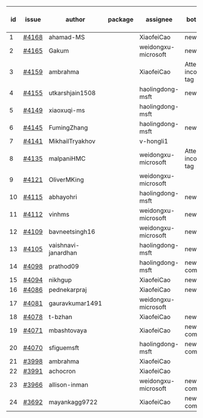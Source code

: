 | id | issue | author | package | assignee | bot advice | created date of issue | target release date | date from target |
| ------ | ------ | ------ | ------ | ------ | ------ | ------ | ------ | :-----: |
| 1 | [#4168](https://github.com/Azure/sdk-release-request/issues/4168) | ahamad-MS |  | XiaofeiCao | new issue. | 05-16 | 06-23 |  |
| 2 | [#4165](https://github.com/Azure/sdk-release-request/issues/4165) | Gakum |  | weidongxu-microsoft | new issue. | 05-14 | 06-23 |  |
| 3 | [#4159](https://github.com/Azure/sdk-release-request/issues/4159) | ambrahma |  | XiaofeiCao | Attention to inconsistent tag | 05-11 | 05-26 |  |
| 4 | [#4155](https://github.com/Azure/sdk-release-request/issues/4155) | utkarshjain1508 |  | haolingdong-msft | new issue. | 05-11 | 05-26 |  |
| 5 | [#4149](https://github.com/Azure/sdk-release-request/issues/4149) | xiaoxuqi-ms |  | haolingdong-msft |  | 05-09 | 05-26 |  |
| 6 | [#4145](https://github.com/Azure/sdk-release-request/issues/4145) | FumingZhang |  | haolingdong-msft | new issue. | 05-08 | 05-26 |  |
| 7 | [#4141](https://github.com/Azure/sdk-release-request/issues/4141) | MikhailTryakhov |  | v-hongli1 |  | 05-07 |  | 0 |
| 8 | [#4135](https://github.com/Azure/sdk-release-request/issues/4135) | malpaniHMC |  | weidongxu-microsoft | Attention to inconsistent tag | 05-05 | 05-26 |  |
| 9 | [#4121](https://github.com/Azure/sdk-release-request/issues/4121) | OliverMKing |  | weidongxu-microsoft |  | 05-01 | 05-26 |  |
| 10 | [#4115](https://github.com/Azure/sdk-release-request/issues/4115) | abhayohri |  | haolingdong-msft | new issue. | 05-01 | 05-26 |  |
| 11 | [#4112](https://github.com/Azure/sdk-release-request/issues/4112) | vinhms |  | weidongxu-microsoft | new issue. | 04-28 | 05-26 |  |
| 12 | [#4109](https://github.com/Azure/sdk-release-request/issues/4109) | bavneetsingh16 |  | weidongxu-microsoft | new issue. | 04-28 | 05-26 |  |
| 13 | [#4105](https://github.com/Azure/sdk-release-request/issues/4105) | vaishnavi-janardhan |  | haolingdong-msft | new issue. | 04-27 | 05-26 |  |
| 14 | [#4098](https://github.com/Azure/sdk-release-request/issues/4098) | prathod09 |  | haolingdong-msft | new comment. | 04-26 | 05-26 |  |
| 15 | [#4094](https://github.com/Azure/sdk-release-request/issues/4094) | nikhgup |  | XiaofeiCao | new issue. | 04-26 | 05-26 |  |
| 16 | [#4086](https://github.com/Azure/sdk-release-request/issues/4086) | pednekarpraj |  | XiaofeiCao | new issue. | 04-25 | 05-26 |  |
| 17 | [#4081](https://github.com/Azure/sdk-release-request/issues/4081) | gauravkumar1491 |  | weidongxu-microsoft |  | 04-24 | 05-26 |  |
| 18 | [#4078](https://github.com/Azure/sdk-release-request/issues/4078) | t-bzhan |  | XiaofeiCao | new issue. | 04-23 | 05-26 |  |
| 19 | [#4071](https://github.com/Azure/sdk-release-request/issues/4071) | mbashtovaya |  | XiaofeiCao | new comment. | 04-21 | 05-26 |  |
| 20 | [#4070](https://github.com/Azure/sdk-release-request/issues/4070) | sfiguemsft |  | haolingdong-msft | new comment. | 04-20 | 05-26 |  |
| 21 | [#3998](https://github.com/Azure/sdk-release-request/issues/3998) | ambrahma |  | XiaofeiCao |  | 03-27 | 04-28 |  |
| 22 | [#3991](https://github.com/Azure/sdk-release-request/issues/3991) | achocron |  | XiaofeiCao |  | 03-24 | 04-28 |  |
| 23 | [#3966](https://github.com/Azure/sdk-release-request/issues/3966) | allison-inman |  | weidongxu-microsoft | new comment. | 03-22 | 04-28 |  |
| 24 | [#3692](https://github.com/Azure/sdk-release-request/issues/3692) | mayankagg9722 |  | XiaofeiCao | new comment. | 01-24 | 02-24 |  |
